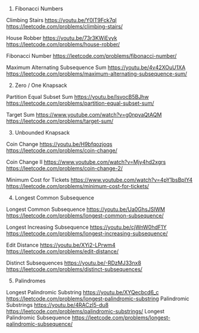 1. Fibonacci Numbers	

Climbing Stairs	https://youtu.be/Y0lT9Fck7qI	https://leetcode.com/problems/climbing-stairs/

House Robber	https://youtu.be/73r3KWiEvyk	https://leetcode.com/problems/house-robber/

Fibonacci Number		https://leetcode.com/problems/fibonacci-number/

Maximum Alternating Subsequence Sum	https://youtu.be/4v42XOuU1XA	https://leetcode.com/problems/maximum-alternating-subsequence-sum/
		
2. Zero / One Knapsack		

Partition Equal Subset Sum	https://youtu.be/IsvocB5BJhw	https://leetcode.com/problems/partition-equal-subset-sum/

Target Sum	https://www.youtube.com/watch?v=g0npyaQtAQM	https://leetcode.com/problems/target-sum/
		
3. Unbounded Knapsack		

Coin Change	https://youtu.be/H9bfqozjoqs	https://leetcode.com/problems/coin-change/

Coin Change II	https://www.youtube.com/watch?v=Mjy4hd2xgrs	https://leetcode.com/problems/coin-change-2/

Minimum Cost for Tickets	https://www.youtube.com/watch?v=4pY1bsBpIY4	https://leetcode.com/problems/minimum-cost-for-tickets/
		
4. Longest Common Subsequence		

Longest Common Subsequence	https://youtu.be/Ua0GhsJSlWM	https://leetcode.com/problems/longest-common-subsequence/

Longest Increasing Subsequence	https://youtu.be/cjWnW0hdF1Y	https://leetcode.com/problems/longest-increasing-subsequence/

Edit Distance	https://youtu.be/XYi2-LPrwm4	https://leetcode.com/problems/edit-distance/

Distinct Subsequences	https://youtu.be/-RDzMJ33nx8	https://leetcode.com/problems/distinct-subsequences/

		
		
5. Palindromes		

Longest Palindromic Substring	https://youtu.be/XYQecbcd6_c	https://leetcode.com/problems/longest-palindromic-substring
Palindromic Substrings	https://youtu.be/4RACzI5-du8	https://leetcode.com/problems/palindromic-substrings/
Longest Palindromic Subsequence		https://leetcode.com/problems/longest-palindromic-subsequence/
